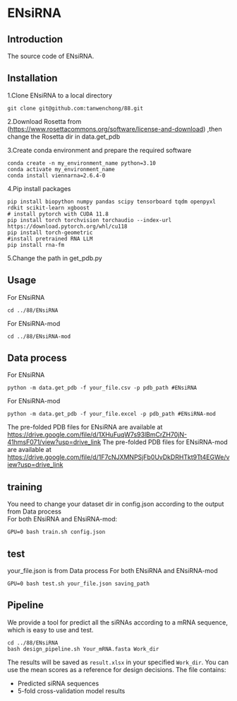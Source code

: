 # ENsiRNA
## Introduction
The source code of ENsiRNA.
## Installation
1.Clone ENsiRNA to a local directory 
```
git clone git@github.com:tanwenchong/88.git
```
2.Download Rosetta from (https://www.rosettacommons.org/software/license-and-download) ,then change the Rosetta dir in data.get_pdb     

3.Create conda environment and prepare the required software
```
conda create -n my_environment_name python=3.10
conda activate my_environment_name
conda install viennarna=2.6.4-0
```
4.Pip install packages  
```
pip install biopython numpy pandas scipy tensorboard tqdm openpyxl rdkit scikit-learn xgboost
# install pytorch with CUDA 11.8
pip install torch torchvision torchaudio --index-url https://download.pytorch.org/whl/cu118
pip install torch-geometric
#install pretrained RNA LLM
pip install rna-fm
```
5.Change the path in get_pdb.py
## Usage
For ENsiRNA
```
cd ../88/ENsiRNA
```
For ENsiRNA-mod
```
cd ../88/ENsiRNA-mod
```
## Data process
For ENsiRNA
```
python -m data.get_pdb -f your_file.csv -p pdb_path #ENsiRNA
```
For ENsiRNA-mod
```
python -m data.get_pdb -f your_file.excel -p pdb_path #ENsiRNA-mod
```
The pre-folded PDB files for ENsiRNA are available at https://drive.google.com/file/d/1XHuFuqW7s93lBmCrZH70jN-41hmsF071/view?usp=drive_link
The pre-folded PDB files for ENsiRNA-mod are available at https://drive.google.com/file/d/1F7cNJXMNPSjFb0UvDkDRHTkt9Tt4EGWe/view?usp=drive_link
## training
You need to change your dataset dir in config.json according to the output from Data process  
For both ENsiRNA and ENsiRNA-mod:
```
GPU=0 bash train.sh config.json
```
## test
your_file.json is from Data process
For both ENsiRNA and ENsiRNA-mod
```
GPU=0 bash test.sh your_file.json saving_path
```
## Pipeline
We provide a tool for predict all the siRNAs according to a mRNA sequence, which is easy to use and test.
```
cd ../88/ENsiRNA
bash design_pipeline.sh Your_mRNA.fasta Work_dir
```
The results will be saved as `result.xlsx` in your specified `Work_dir`. You can use the mean scores as a reference for design decisions.
The file contains:
- Predicted siRNA sequences
- 5-fold cross-validation model results

